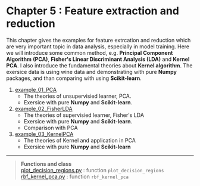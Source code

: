 # Chapter 5 : Feature extraction and reduction
This chapter gives the examples for feature extrcation and reduction which are very important topic in data analysis, especially in model training. Here we will introduce some common method, e.g. **Principal Component Algorithm** **(PCA)**, **Fisher's Linear Discriminant Analysis (LDA)** and **Kernel PCA**. I also introduce the fundamental theories about **Kernel algorithm**. The exersice data is using wine data and demonstrating with pure **Numpy** packages, and than comparing with using **Scikit-learn**.

1. [example_01_PCA](example_01_PCA.ipynb)
   - The theories of unsupervisied learner, PCA.
   - Exersice with pure **Numpy** and **Scikit-learn**.
2. [example_02_FisherLDA](example_02_FisherLDA.ipynb)
   - The theories of supervisied learner, Fisher's LDA
   - Exersice with pure **Numpy** and **Scikit-learn**.
   - Comparison with PCA
3. [example_03_KernelPCA](example_03_KernelPCA.ipynb)
   - The theories of Kernel and application in PCA
   - Exersice with pure **Numpy** and **Scikit-learn**

---
> **Functions and class**\
> [plot_decision_regions.py](plot_decision_regions.py) : function `plot_decision_regions` \
> [rbf_kernel_pca.py](rbf_kernel_pca.py) : function `rbf_kernel_pca`
